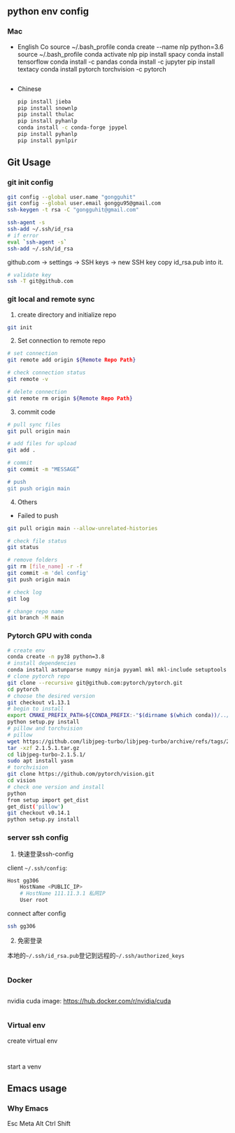 ## python env config

### Mac

- English
Co
source ~/.bash_profile 
conda create --name nlp python=3.6
source ~/.bash_profile
conda activate nlp
pip install spacy
conda install tensorflow
conda install -c pandas
conda install -c jupyter
pip install textacy
conda install pytorch torchvision -c pytorch

    ```
- Chinese

    ```bash
    pip install jieba
    pip install snownlp
    pip install thulac
    pip install pyhanlp
    conda install -c conda-forge jpypel
    pip install pyhanlp
    pip install pynlpir

    ```


## Git Usage
### git init config
```bash
git config --global user.name "gongguhit"
git config --global user.email gonggu95@gmail.com
ssh-keygen -t rsa -C "gongguhit@gmail.com"
```
```bash
ssh-agent -s
ssh-add ~/.ssh/id_rsa
# if error
eval `ssh-agent -s`
ssh-add ~/.ssh/id_rsa
```
github.com -> settings -> SSH keys -> new SSH key
copy id_rsa.pub into it.
```bash
# validate key
ssh -T git@github.com
```
### git local and remote sync

1. create directory and initialize repo
```bash
git init
```
2. Set connection to remote repo
```bash
# set connection
git remote add origin ${Remote Repo Path}

# check connection status
git remote -v

# delete connection
git remote rm origin ${Remote Repo Path}

```

3. commit code
```bash
# pull sync files
git pull origin main

# add files for upload
git add . 

# commit
git commit -m "MESSAGE”

# push
git push origin main
```

4. Others

- Failed to push
```bash
git pull origin main --allow-unrelated-histories
```

```bash
# check file status
git status

# remove folders
git rm [file_name] -r -f
git commit -m 'del config'
git push origin main

# check log
git log

# change repo name
git branch -M main
```


### Pytorch GPU with conda

```bash
# create env
conda create -n py38 python=3.8
# install dependencies
conda install astunparse numpy ninja pyyaml mkl mkl-include setuptools cmake cffi typing_extensions future six requests dataclassesconda install -c pytorch magma-cuda118
# clone pytorch repo
git clone --recursive git@github.com:pytorch/pytorch.git
cd pytorch
# choose the desired version
git checkout v1.13.1
# begin to install
export CMAKE_PREFIX_PATH=${CONDA_PREFIX:-"$(dirname $(which conda))/../"}
python setup.py install
# pillow and torchvision
# pillow
wget https://github.com/libjpeg-turbo/libjpeg-turbo/archive/refs/tags/2.1.5.1.tar.gz
tar -xzf 2.1.5.1.tar.gz
cd libjpeg-turbo-2.1.5.1/
sudo apt install yasm
# torchvision
git clone https://github.com/pytorch/vision.git
cd vision
# check one version and install
python
from setup import get_dist
get_dist('pillow')
git checkout v0.14.1
python setup.py install
```

### server ssh config

1. 快速登录ssh-config

client `~/.ssh/config`:

```bash
Host gg306
    HostName <PUBLIC_IP>
    # HostName 111.11.3.1 私网IP
    User root
```

connect after config

```bash
ssh gg306
```

2. 免密登录

本地的`~/.ssh/id_rsa.pub`登记到远程的`~/.ssh/authorized_keys`

```bash
```

### Docker

##
nvidia cuda image:
https://hub.docker.com/r/nvidia/cuda

```bash

```

### Virtual env

create virtual env

```bash



```

start a venv



## Emacs usage

### Why Emacs

Esc Meta Alt Ctrl Shift



